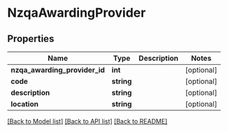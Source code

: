 # NzqaAwardingProvider

## Properties
Name | Type | Description | Notes
------------ | ------------- | ------------- | -------------
**nzqa_awarding_provider_id** | **int** |  | [optional] 
**code** | **string** |  | [optional] 
**description** | **string** |  | [optional] 
**location** | **string** |  | [optional] 

[[Back to Model list]](../../README.md#documentation-for-models) [[Back to API list]](../../README.md#documentation-for-api-endpoints) [[Back to README]](../../README.md)

